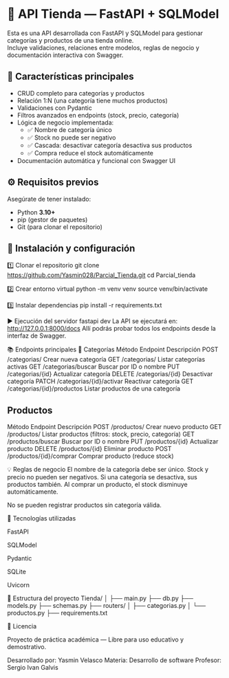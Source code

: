 # 🏬 API Tienda — FastAPI + SQLModel

Esta es una API desarrollada con FastAPI y SQLModel para gestionar categorías y productos de una tienda online.  
Incluye validaciones, relaciones entre modelos, reglas de negocio y documentación interactiva con Swagger.

## 🚀 Características principales

- CRUD completo para categorías y productos
- Relación 1:N (una categoría tiene muchos productos)
- Validaciones con Pydantic
- Filtros avanzados en endpoints (stock, precio, categoría)
- Lógica de negocio implementada:
  - ✅ Nombre de categoría único  
  - ✅ Stock no puede ser negativo  
  - ✅ Cascada: desactivar categoría desactiva sus productos  
  - ✅ Compra reduce el stock automáticamente
- Documentación automática y funcional con Swagger UI

## ⚙️ Requisitos previos

Asegúrate de tener instalado:

- Python **3.10+**
- pip (gestor de paquetes)
- Git (para clonar el repositorio)

## 🧩 Instalación y configuración

1️⃣ Clonar el repositorio
git clone https://github.com/Yasmin028/Parcial_Tienda.git
cd Parcial_tienda

2️⃣ Crear entorno virtual
python -m venv venv
source venv/bin/activate

3️⃣ Instalar dependencias
pip install -r requirements.txt

▶️ Ejecución del servidor
fastapi dev
La API se ejecutará en:
http://127.0.0.1:8000/docs
Allí podrás probar todos los endpoints desde la interfaz de Swagger.


📚 Endpoints principales
🔹 Categorías
Método  	Endpoint	                    Descripción
POST    	/categorias/	                Crear nueva categoría
GET	      /categorias/	                Listar categorías activas
GET     	/categorias/buscar	          Buscar por ID o nombre
PUT	      /categorias/{id}            	Actualizar categoría
DELETE   	/categorias/{id}	            Desactivar categoría
PATCH	    /categorias/{id}/activar    	Reactivar categoría
GET	      /categorias/{id}/productos	  Listar productos de una categoría

## Productos
Método   	Endpoint                   Descripción
POST	    /productos/	               Crear nuevo producto
GET	      /productos/                Listar productos (filtros: stock, precio, categoría)
GET	      /productos/buscar          Buscar por ID o nombre
PUT	      /productos/{id}	           Actualizar producto
DELETE	  /productos/{id}	           Eliminar producto
POST	    /productos/{id}/comprar	   Comprar producto (reduce stock)

💡 Reglas de negocio
El nombre de la categoría debe ser único.
Stock y precio no pueden ser negativos.
Si una categoría se desactiva, sus productos también. 
Al comprar un producto, el stock disminuye automáticamente.

No se pueden registrar productos sin categoría válida.

🧰 Tecnologías utilizadas

FastAPI 

SQLModel

Pydantic

SQLite

Uvicorn

🧱 Estructura del proyecto
Tienda/
│
├── main.py
├── db.py
├── models.py
├── schemas.py
├── routers/
│   ├── categorias.py
│   └── productos.py
├── requirements.txt

🧾 Licencia

Proyecto de práctica académica — Libre para uso educativo y demostrativo.

Desarrollado por: Yasmin Velasco
Materia: Desarrollo de software
Profesor: Sergio Ivan Galvis
